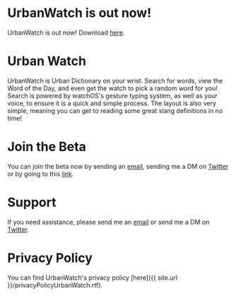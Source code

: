 # UrbanWatch is out now!
UrbanWatch is out now! Download [here](https://itunes.apple.com/us/app/urbanwatch/id1453516543?ls=1&mt=8).

# Urban Watch
UrbanWatch is Urban Dictionary on your wrist. Search for words, view the Word of the Day, and even get the watch to pick a random word for you! Search is powered by watchOS's gesture typing system, as well as your voice, to ensure it is a quick and simple process. The layout is also very simple, meaning you can get to reading some great slang definitions in no time!

# Join the Beta
You can join the beta now by sending an [email](mailto:archergsdev@gmail.com), sending me a DM on [Twitter](https://twitter.com/Archergs14) or by going to this [link](https://testflight.apple.com/join/CB3q9OoK).

# Support
If you need assistance, please send me an [email](mailto:archergsdev@gmail.com) or send me a DM on [Twitter](https://twitter.com/Archergs14).

# Privacy Policy
You can find UrbanWatch's privacy policy [here]({{ site.url }}/privacyPolicyUrbanWatch.rtf).
